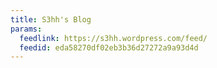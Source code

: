 ```yaml
---
title: S3hh's Blog
params:
  feedlink: https://s3hh.wordpress.com/feed/
  feedid: eda58270df02eb3b36d27272a9a93d4d
---
```

